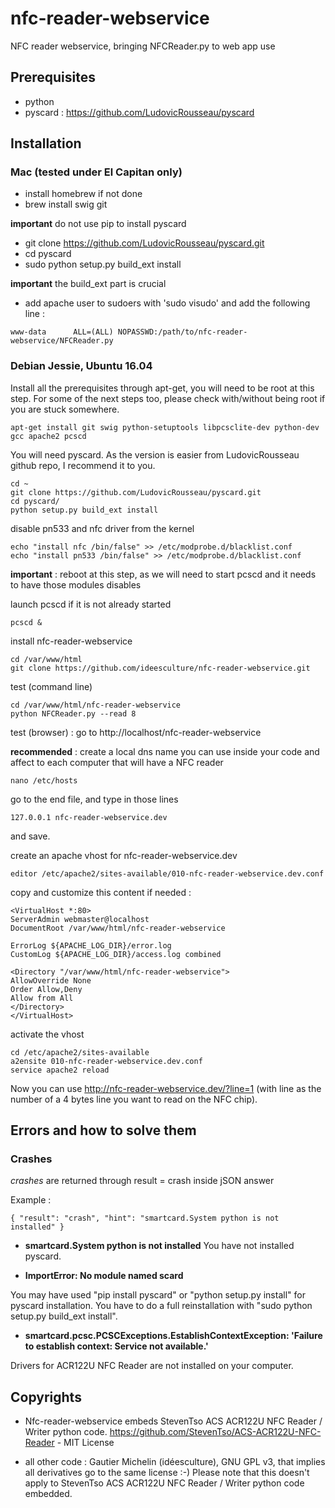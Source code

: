 # nfc-reader-webservice
NFC reader webservice, bringing NFCReader.py to web app use

## Prerequisites

- python
- pyscard : https://github.com/LudovicRousseau/pyscard

## Installation 

### Mac (tested under El Capitan only)

- install homebrew if not done
- brew install swig git

**important** do not use pip to install pyscard

- git clone https://github.com/LudovicRousseau/pyscard.git
- cd pyscard
- sudo python setup.py build_ext install

**important** the build_ext part is crucial

- add apache user to sudoers with 'sudo visudo' and add the following line :

````
www-data      ALL=(ALL) NOPASSWD:/path/to/nfc-reader-webservice/NFCReader.py
````

### Debian Jessie, Ubuntu 16.04

Install all the prerequisites through apt-get, you will need to be root at this step.
For some of the next steps too, please check with/without being root if you are stuck somewhere.

````
apt-get install git swig python-setuptools libpcsclite-dev python-dev gcc apache2 pcscd
````

You will need pyscard. As the version is easier from LudovicRousseau github repo, I recommend it to you.

````
cd ~ 
git clone https://github.com/LudovicRousseau/pyscard.git
cd pyscard/
python setup.py build_ext install
````

disable pn533 and nfc driver from the kernel

````
echo "install nfc /bin/false" >> /etc/modprobe.d/blacklist.conf
echo "install pn533 /bin/false" >> /etc/modprobe.d/blacklist.conf
````

**important** : reboot at this step, as we will need to start pcscd and it needs to have those modules disables

launch pcscd if it is not already started

````
pcscd &
````

install nfc-reader-webservice

````
cd /var/www/html
git clone https://github.com/ideesculture/nfc-reader-webservice.git
````

test (command line)

````
cd /var/www/html/nfc-reader-webservice
python NFCReader.py --read 8
````

test (browser) : go to http://localhost/nfc-reader-webservice

**recommended** : create a local dns name you can use inside your code and affect to each computer that will have a NFC reader

````
nano /etc/hosts
````

go to the end file, and type in those lines

````
127.0.0.1 nfc-reader-webservice.dev
````

and save.

create an apache vhost for nfc-reader-webservice.dev
````
editor /etc/apache2/sites-available/010-nfc-reader-webservice.dev.conf
````

copy and customize this content if needed : 
````
<VirtualHost *:80>
ServerAdmin webmaster@localhost
DocumentRoot /var/www/html/nfc-reader-webservice

ErrorLog ${APACHE_LOG_DIR}/error.log
CustomLog ${APACHE_LOG_DIR}/access.log combined

<Directory "/var/www/html/nfc-reader-webservice">
AllowOverride None
Order Allow,Deny
Allow from All
</Directory>
</VirtualHost>
````

activate the vhost

````
cd /etc/apache2/sites-available
a2ensite 010-nfc-reader-webservice.dev.conf
service apache2 reload
````

Now you can use http://nfc-reader-webservice.dev/?line=1 (with line as the number of a 4 bytes line you want to read on the NFC chip).

## Errors and how to solve them

### Crashes

*crashes* are returned through result = crash inside jSON answer

Example :
````
{ "result": "crash", "hint": "smartcard.System python is not installed" }
````

- **smartcard.System python is not installed**
You have not installed pyscard.

- **ImportError: No module named scard**

You may have used "pip install pyscard" or "python setup.py install" for pyscard installation. You have to do a full reinstallation with "sudo python setup.py build_ext install".

- **smartcard.pcsc.PCSCExceptions.EstablishContextException: 'Failure to establish context: Service not available.'**

Drivers for ACR122U NFC Reader are not installed on your computer.

## Copyrights

- Nfc-reader-webservice embeds StevenTso ACS ACR122U NFC Reader / Writer python code. 
https://github.com/StevenTso/ACS-ACR122U-NFC-Reader - MIT License

- all other code : Gautier Michelin (idéesculture), GNU GPL v3, that implies all derivatives go to the same license :-) Please note that this doesn't apply 
to StevenTso ACS ACR122U NFC Reader / Writer python code embedded.
